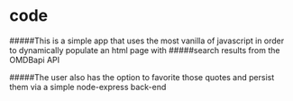 # code

#####This is a simple app that uses the most vanilla of javascript in order to dynamically populate an html page with 
#####search results from the OMDBapi API

#####The user also has the option to favorite those quotes and persist them via a simple node-express back-end
